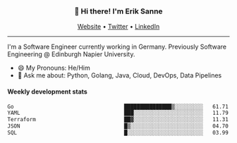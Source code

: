 <h3 align="center">👋 Hi there! I'm Erik Sanne</h3>
<p align="center">
  <a href="https://eriksanne.com">Website</a> •
  <a href="https://twitter.com/ErikKonradSanne">Twitter</a> •
  <a href="https://www.linkedin.com/in/eriksanne/">LinkedIn</a>
</p>

---
I'm a Software Engineer currently working in Germany. Previously Software Engineering @ Edinburgh Napier University.

- 😄 My Pronouns: He/Him
- 💬 Ask me about: Python, Golang, Java, Cloud, DevOps, Data Pipelines

<h4>Weekly development stats</h4>
<!--START_SECTION:waka-->

```txt
Go                                   ███████████████▒░░░░░░░░░   61.71 %
YAML                                 ███░░░░░░░░░░░░░░░░░░░░░░   11.79 %
Terraform                            ██▓░░░░░░░░░░░░░░░░░░░░░░   11.31 %
JSON                                 █▒░░░░░░░░░░░░░░░░░░░░░░░   04.70 %
SQL                                  █░░░░░░░░░░░░░░░░░░░░░░░░   03.99 %
```

<!--END_SECTION:waka-->
